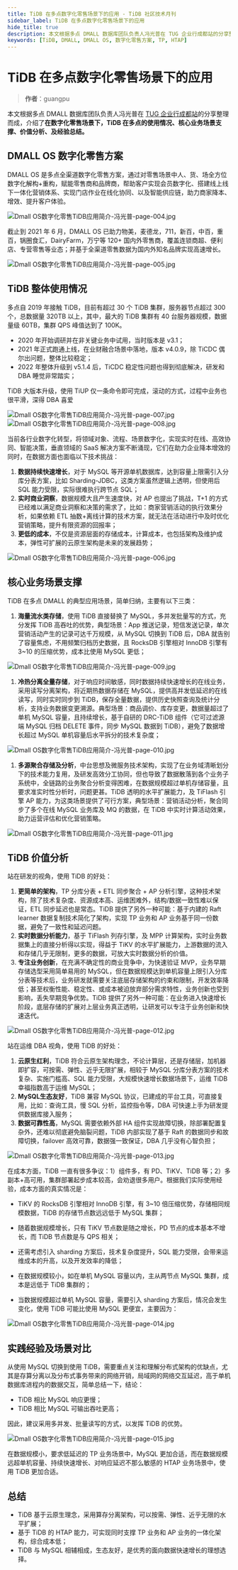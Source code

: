 ```yaml
---
title: TiDB 在多点数字化零售场景下的应用 - TiDB 社区技术月刊
sidebar_label: TiDB 在多点数字化零售场景下的应用
hide_title: true
description: 本文根据多点 DMALL 数据库团队负责人冯光普在 TUG 企业行成都站的分享整理而成，介绍了在数字化零售场景下，TiDB 在多点的使用情况、核心业务场景支撑、价值分析、及经验总结。
keywords: [TiDB, DMALL, DMALL OS, 数字化零售方案, TP, HTAP]
---
```


# TiDB 在多点数字化零售场景下的应用

> **作者**：guangpu

本文根据多点 DMALL 数据库团队负责人冯光普在 [TUG 企业行成都站](http://mp.weixin.qq.com/s?__biz=MzI3NDIxNTQyOQ==&mid=2247500656&idx=1&sn=cc54b364dced12d956f0139f5cddfd2b&chksm=eb15e41adc626d0cc33b219d81c7e4539c03d2447aee11424bf5ad5b9204366419a4f41ff38e&scene=21#wechat_redirect)的分享整理而成，介绍了**在数字化零售场景下，TiDB 在多点的使用情况、核心业务场景支撑、价值分析、及经验总结。**

## DMALL OS 数字化零售方案

DMALL OS 是多点全渠道数字化零售方案，通过对零售场景中人、货、场全方位数字化解构+重构，赋能零售商和品牌商，帮助客户实现会员数字化、搭建线上线下一体化营销体系、实现门店作业在线化协同、以及智能供应链，助力商家降本、增效、提升客户体验。

![Dmall OS数字化零售TiDB应用简介-冯光普-page-004.jpg](https://tidb-blog.oss-cn-beijing.aliyuncs.com/media/DmallOS%E6%95%B0%E5%AD%97%E5%8C%96%E9%9B%B6%E5%94%AETiDB%E5%BA%94%E7%94%A8%E7%AE%80%E4%BB%8B-%E5%86%AF%E5%85%89%E6%99%AE-page-004-1658207596894.jpg)

截止到 2021 年 6 月，DMALL OS 已助力物美，麦德龙，711，新百，中百，重百，锅圈食汇，DairyFarm，万宁等 120+ 国内外零售商，覆盖连锁商超、便利店、专营零售等业态；并基于全渠道零售数据为国内外知名品牌实现高速增长。

![Dmall OS数字化零售TiDB应用简介-冯光普-page-005.jpg](https://tidb-blog.oss-cn-beijing.aliyuncs.com/media/DmallOS%E6%95%B0%E5%AD%97%E5%8C%96%E9%9B%B6%E5%94%AETiDB%E5%BA%94%E7%94%A8%E7%AE%80%E4%BB%8B-%E5%86%AF%E5%85%89%E6%99%AE-page-005-1658207606793.jpg)

## TiDB 整体使用情况

多点自 2019 年接触 TiDB，目前有超过 30 个 TiDB 集群，服务器节点超过 300 个，总数据量 320TB 以上，其中，最大的 TiDB 集群有 40 台服务器规模，数据量级 60TB，集群 QPS 峰值达到了 100K。

- 2020 年开始调研并在非关键业务中试用，当时版本是 v3.1；
- 2021 年正式跑通上线，在业财融合场景中落地，版本 v4.0.9，除 TiCDC 偶尔出问题，整体比较稳定；
- 2022 年整体升级到 v5.1.4 后，TiCDC 稳定性问题也得到彻底解决，研发和 DBA 睡觉非常踏实；

TiDB 大版本升级，使用 TiUP 仅一条命令即可完成，滚动的方式，过程中业务也很平滑，深得 DBA 喜爱

![Dmall OS数字化零售TiDB应用简介-冯光普-page-007.jpg](https://tidb-blog.oss-cn-beijing.aliyuncs.com/media/DmallOS%E6%95%B0%E5%AD%97%E5%8C%96%E9%9B%B6%E5%94%AETiDB%E5%BA%94%E7%94%A8%E7%AE%80%E4%BB%8B-%E5%86%AF%E5%85%89%E6%99%AE-page-007-1658207619033.jpg)![Dmall OS数字化零售TiDB应用简介-冯光普-page-008.jpg](https://tidb-blog.oss-cn-beijing.aliyuncs.com/media/DmallOS%E6%95%B0%E5%AD%97%E5%8C%96%E9%9B%B6%E5%94%AETiDB%E5%BA%94%E7%94%A8%E7%AE%80%E4%BB%8B-%E5%86%AF%E5%85%89%E6%99%AE-page-008-1658207619033.jpg)

当前各行业数字化转型，将领域对象、流程、场景数字化，实现实时在线、高效协同、智能决策，垂直领域的 SaaS 解决方案不断涌现，它们在助力企业降本增效的同时，在数据方面也面临以下技术挑战：

1. **数据持续快速增长**，对于 MySQL 等开源单机数据库，达到容量上限需引入分库分表方案，比如 Sharding-JDBC，这类方案虽然逻辑上透明，但使用后 SQL 能力受限，实际很难执行跨节点 SQL；
2. **实时商业洞察**，数据规模大且产生速度快，对 AP 也提出了挑战，T+1 的方式已经难以满足商业洞察和决策的需求了，比如：商家营销活动的执行效果分析，如果依赖 ETL 抽数+离线计算的技术方案，就无法在活动进行中及时优化营销策略，提升有限资源的回报率；
3. **更低的成本**，不仅是资源层面的存储成本，计算成本，也包括架构及维护成本，弹性可扩展的云原生架构是未来的发展趋势；

![Dmall OS数字化零售TiDB应用简介-冯光普-page-006.jpg](https://tidb-blog.oss-cn-beijing.aliyuncs.com/media/DmallOS%E6%95%B0%E5%AD%97%E5%8C%96%E9%9B%B6%E5%94%AETiDB%E5%BA%94%E7%94%A8%E7%AE%80%E4%BB%8B-%E5%86%AF%E5%85%89%E6%99%AE-page-006-1658207654257.jpg)

## 核心业务场景支撑

TiDB 在多点 DMALL 的典型应用场景，简单归纳，主要有以下三类：

1. **海量流水类存储**，使用 TiDB 直接替换了 MySQL，多并发批量写的方式，充分发挥 TiDB 高吞吐的优势，典型场景：App 推送记录，短信发送记录，单次营销活动产生的记录可达千万规模，从 MySQL 切换到 TiDB 后，DBA 就告别了容量焦虑，不用频繁归档历史数据，且 RocksDB 引擎相对 InnoDB 引擎有 3~10 的压缩优势，成本比使用 MySQL 更低；

![Dmall OS数字化零售TiDB应用简介-冯光普-page-009.jpg](https://tidb-blog.oss-cn-beijing.aliyuncs.com/media/DmallOS%E6%95%B0%E5%AD%97%E5%8C%96%E9%9B%B6%E5%94%AETiDB%E5%BA%94%E7%94%A8%E7%AE%80%E4%BB%8B-%E5%86%AF%E5%85%89%E6%99%AE-page-009-1658207671060.jpg)

1. **冷热分离全量存储**，对于响应时间敏感，同时数据持续快速增长的在线业务，采用读写分离架构，将近期热数据存储在 MySQL，提供高并发低延迟的在线读写，同时实时同步到 TiDB，保存全量数据，提供历史快照查询及统计分析，支持业务数据变更溯源。典型场景：商品调价、库存变更，数据量超过了单机 MySQL 容量，且持续增长，基于自研的 DRC-TiDB 组件（它可过滤源端 MySQL 归档 DELETE 事件，同步 MySQL 数据到 TiDB），避免了数据增长超过 MySQL 单机容量后水平拆分的技术复杂度；

![Dmall OS数字化零售TiDB应用简介-冯光普-page-010.jpg](https://tidb-blog.oss-cn-beijing.aliyuncs.com/media/DmallOS%E6%95%B0%E5%AD%97%E5%8C%96%E9%9B%B6%E5%94%AETiDB%E5%BA%94%E7%94%A8%E7%AE%80%E4%BB%8B-%E5%86%AF%E5%85%89%E6%99%AE-page-010-1658207682043.jpg)

1. **多源聚合存储及分析**，中台思想及微服务技术架构，实现了在业务域清晰划分下的技术能力复用，及研发高效分工协同，但也导致了数据散落到各个业务子系统中，全链路的业务聚合分析变得困难，在数据规模超过单机存储容量，且要求准实时性分析时，问题更甚。TiDB 透明的水平扩展能力，及 TiFlash 引擎 AP 能力，为这类场景提供了可行方案，典型场景：营销活动分析，聚合同步了多个在线 MySQL 业务库及 MQ 的数据，在 TiDB 中实时计算活动效果，助力运营评估和优化营销策略。

![Dmall OS数字化零售TiDB应用简介-冯光普-page-011.jpg](https://tidb-blog.oss-cn-beijing.aliyuncs.com/media/DmallOS%E6%95%B0%E5%AD%97%E5%8C%96%E9%9B%B6%E5%94%AETiDB%E5%BA%94%E7%94%A8%E7%AE%80%E4%BB%8B-%E5%86%AF%E5%85%89%E6%99%AE-page-011-1658207690380.jpg)

## TiDB 价值分析

站在研发的视角，使用 TiDB 的好处：

1. **更简单的架构**，TP 分库分表 + ETL 同步聚合 + AP 分析引擎，这种技术架构，除了技术复杂度、资源成本高、运维困难外，结构/数据一致性难以保证，ETL 同步延迟也是常态。TiDB 提供了另外一种可能：基于内建的 Raft learner 数据复制技术简化了架构，实现 TP 业务和 AP 业务基于同一份数据，避免了一致性和延迟问题。
2. **实时数据分析能力**，基于 TiFlash 列存引擎，及 MPP 计算架构，实时业务数据集上的直接分析得以实现，得益于 TiKV 的水平扩展能力，上游数据的流入和存储几乎无限制，更多的数据，可放大实时数据分析的价值。
3. **专注业务创新**，在充满不确定性的商业竞争中，为快速验证 MVP，业务早期存储选型采用简单易用的 MySQL，但在数据规模达到单机容量上限引入分库分表等技术后，业务研发就需要关注底层存储架构的约束和限制，开发效率降低；甚至权衡性能、稳定性、或成本被迫放弃部分需求特性，业务创新也受到影响，丢失早期竞争优势。TiDB 提供了另外一种可能：在业务进入快速增长阶段，底层存储的扩展对上层业务真正透明，让研发可以专注于业务创新和快速迭代。

![Dmall OS数字化零售TiDB应用简介-冯光普-page-012.jpg](https://tidb-blog.oss-cn-beijing.aliyuncs.com/media/DmallOS%E6%95%B0%E5%AD%97%E5%8C%96%E9%9B%B6%E5%94%AETiDB%E5%BA%94%E7%94%A8%E7%AE%80%E4%BB%8B-%E5%86%AF%E5%85%89%E6%99%AE-page-012-1658207700545.jpg)

站在运维 DBA 视角，使用 TiDB 的好处：

1. **云原生红利**，TiDB 符合云原生架构理念，不论计算层，还是存储层，加机器即扩容，可按需、弹性、近乎无限扩展，相较于 MySQL 分库分表方案的技术复杂、实施门槛高、SQL 能力受限，大规模快速增长数据场景下，运维 TiDB 幸福指数高于运维 MySQL；
2. **MySQL生态友好**，TiDB 兼容 MySQL 协议，已建成的平台工具，可直接复用，比如：查询工具，慢 SQL 分析，监控指令等，DBA 可快速上手为研发提供数据库接入服务；
3. **数据可靠性高**，MySQL 需要依赖外部 HA 组件实现故障切换，除部署配置复杂外，还难以彻底避免脑裂问题，TiDB 内部实现了基于 Raft 的数据同步和故障切换，failover 高效可靠，数据强一致保证，DBA 几乎没有心智负担；

![Dmall OS数字化零售TiDB应用简介-冯光普-page-013.jpg](https://tidb-blog.oss-cn-beijing.aliyuncs.com/media/DmallOS%E6%95%B0%E5%AD%97%E5%8C%96%E9%9B%B6%E5%94%AETiDB%E5%BA%94%E7%94%A8%E7%AE%80%E4%BB%8B-%E5%86%AF%E5%85%89%E6%99%AE-page-013-1658207710082.jpg)

在成本方面，TiDB 一直有很多争议：1）组件多，有 PD、TiKV、TiDB 等；2）多副本+高可用，集群部署起步成本较高，会劝退很多用户。根据我们实际使用经验，成本方面的真实情况是：

- TiKV 的 RocksDB 引擎相对 InnoDB 引擎，有 3~10 倍压缩优势，存储相同规模数据，TiDB 的存储节点数远远低于 MySQL 集群；
- 随着数据规模增长，只有 TiKV 节点数是随之增长，PD 节点的成本基本不增长，而 TiDB 节点数是与 QPS 相关；
- 还需考虑引入 sharding 方案后，技术复杂度提升，SQL 能力受限，会带来运维成本的升高，以及开发效率的降低；

- 在数据规模较小，如在单机 MySQL 容量以内，主从两节点 MySQL 集群，成本是远低于 TiDB 集群的；
- 当数据规模超过单机 MySQL 容量，需要引入 sharding 方案后，情况会发生变化，使用 TiDB 可能比使用 MySQL 更便宜，主要因为：

![Dmall OS数字化零售TiDB应用简介-冯光普-page-014.jpg](https://tidb-blog.oss-cn-beijing.aliyuncs.com/media/DmallOS%E6%95%B0%E5%AD%97%E5%8C%96%E9%9B%B6%E5%94%AETiDB%E5%BA%94%E7%94%A8%E7%AE%80%E4%BB%8B-%E5%86%AF%E5%85%89%E6%99%AE-page-014-1658207719556.jpg)

## 实践经验及场景对比

从使用 MySQL 切换到使用 TiDB，需要重点关注和理解分布式架构的优缺点，尤其是存算分离以及分布式事务带来的网络开销，局域网的网络交互延迟，高于单机数据库进程内的数据交互，简单总结一下，结论：

- TiDB 相比 MySQL 响应更慢；
- TiDB 相比 MySQL 可输出吞吐更高；

因此，建议采用多并发、批量读写的方式，以发挥 TiDB 的优势。

![Dmall OS数字化零售TiDB应用简介-冯光普-page-015.jpg](https://tidb-blog.oss-cn-beijing.aliyuncs.com/media/DmallOS%E6%95%B0%E5%AD%97%E5%8C%96%E9%9B%B6%E5%94%AETiDB%E5%BA%94%E7%94%A8%E7%AE%80%E4%BB%8B-%E5%86%AF%E5%85%89%E6%99%AE-page-015-1658207727777.jpg)

在数据规模小，要求低延迟的 TP 业务场景中，MySQL 更加合适，而在数据规模远超单机容量、持续快速增长、对响应延迟不那么敏感的 HTAP 业务场景中，使用 TiDB 更加合适。

## 总结

- TiDB 基于云原生理念，采用算存分离架构，可以按需、弹性、近乎无限的水平扩展；
- 基于 TiDB 的 HTAP 能力，可实现同时支撑 TP 业务和 AP 业务的一体化架构，综合成本低；
- TiDB 与 MySQL 相辅相成，生态友好，是优秀的面向数据快速增长的理想选择。